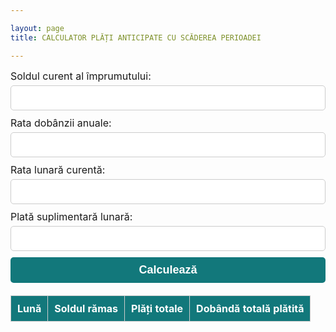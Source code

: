 ```yaml
---

layout: page
title: CALCULATOR PLĂȚI ANTICIPATE CU SCĂDEREA PERIOADEI

---
```


<div class="container row">
  <div class="calculator col-lg-6 col-12">
    <form>
      <label for="currentBalance">Soldul curent al împrumutului:</label>
      <input type="number" id="currentBalance" min="0" step="0.01" required>
      <label for="interestRate">Rata dobânzii anuale:</label>
      <input type="number" id="interestRate" min="0" step="0.01" required>
      <label for="minimumPayment">Rata lunară curentă:</label>
      <input type="number" id="minimumPayment" min="0" step="0.01" required>
      <label for="extraPayment">Plată suplimentară lunară:</label>
      <input type="number" id="extraPayment" min="0" step="0.01" required>
      <button type="submit" id="calculateBtn">Calculează</button>
    </form>
  </div>

  <div class="results col-lg-6 col-12 table-responsive">
    <table id="results" class="table">
      <thead>
        <tr>
          <th>Lună</th>
          <th>Soldul rămas</th>
          <th>Plăți totale</th>
          <th>Dobândă totală plătită</th>
        </tr>
      </thead>
      <tbody>
      </tbody>
    </table>
  </div>
</div>

<style>
	@media only screen and (max-width: 600px) {
		.results {
			padding-left: 5px;
			}
		.results table th {
			font-size: 10px !important;
			padding: 1px;
			}
		.results tbody tr {
			font-size: 13px;
			}
		}	
.container {
  margin: 0 auto;
}
.calculator {
}
.calculator h2 {
  text-align: center;
  margin-bottom: 20px;
  font-size: 28px;
  font-weight: bold;
}
.calculator form {
  display: flex;
  flex-wrap: wrap;
  justify-content: space-between;
  margin-bottom: 20px;
}
.calculator label {
  display: block;
  margin-bottom: 5px;
  font-size: 16px;
}
.calculator input {
  width: 100%;
  padding: 10px;
  margin-bottom: 10px;
  font-size: 16px;
  border: 1px solid #ccc;
  border-radius: 5px;
}
.calculator button[type="submit"] {
  width: 100%;
  padding: 10px;
  background-color: #12787b;
  color: #fff;
  font-size: 18px;
  font-weight: bold;
  border: none;
  border-radius: 5px;
  cursor: pointer;
  transition: background-color 0.2s ease-in-out;
}
.calculator button[type="submit"]:hover {
  background-color: #0062cc;
}
.results {
}
.results table {
  width: 100%;
  border-collapse: collapse;
  margin-top: 20px;
}
.results table th,
.results table td {
  padding: 10px;
  text-align: center;
  border: 1px solid #ccc;
}
.results table th {
  background-color: #12787b;
  color: #fff;
  font-size: 16px;
}
.results table tbody tr:nth-child(even) {
  background-color: #f2f2f2;
	}
</style>

<script>
const currentBalanceInput = document.getElementById("currentBalance");
const interestRateInput = document.getElementById("interestRate");
const minimumPaymentInput = document.getElementById("minimumPayment");
const extraPaymentInput = document.getElementById("extraPayment");
const calculateBtn = document.getElementById("calculateBtn");
const resultsTable = document.getElementById("results");
calculateBtn.addEventListener("click", function(e) {
  e.preventDefault();
  const currentBalance = parseFloat(currentBalanceInput.value);
  const interestRate = parseFloat(interestRateInput.value) / 100 / 12;
  const minimumPayment = parseFloat(minimumPaymentInput.value);
  const extraPayment = parseFloat(extraPaymentInput.value);
  let balance = currentBalance;
  let month = 0;
  let totalInterestPaid = 0;
  let totalAmountPaid = 0;
  resultsTable.querySelector("tbody").innerHTML = "";
  while (balance > 0) {
    month++;
    const interest = balance * interestRate;
    const totalPayment = Math.min(minimumPayment + extraPayment, balance + interest);
    const principal = totalPayment - interest;
    balance -= principal;
    totalInterestPaid += interest;
    totalAmountPaid += totalPayment;
    const row = `
      <tr>
        <td>${month}</td>
        <td>${balance.toFixed(0)}</td>
        <td>${totalAmountPaid.toFixed(0)}</td>
        <td>${totalInterestPaid.toFixed(0)}</td>
      </tr>
    `;
    resultsTable.querySelector("tbody").innerHTML += row;
  }
});

</script>